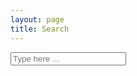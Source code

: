 ```yaml
---
layout: page
title: Search
---
```


<!-- Html Elements for Search -->
<div id="search-container">
	<input type="text" id="search-input" placeholder="Type here ...">
	<ul id="results-container"></ul>
</div>

<!-- Script pointing to jekyll-search.js -->
<script src="{{ site.baseurl }}/public/js/jekyll-search.js" type="text/javascript"></script>

<script type="text/javascript">
  SimpleJekyllSearch.init({
    searchInput: document.getElementById('search-input'),
    resultsContainer: document.getElementById('results-container'),
    dataSource: '{{ site.baseurl }}/search.json',
    noResultsText: 'Nothing to show now T.T',
    limit: 10,
    fuzzy: true,
  })
</script>